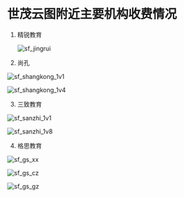 # 世茂云图附近主要机构收费情况

1. 精锐教育

   ![sf_jingrui](pic/sf_jingrui.jpg)

   

2. 尚孔

![sf_shangkong_1v1](pic/sf_shangkong_1v1.jpg)

![sf_shangkong_1v4](pic/sf_shangkong_1v4.jpg)

3. 三致教育

![sf_sanzhi_1v1](pic/sf_sanzhi_1v1.jpg)

![sf_sanzhi_1v8](pic/sf_sanzhi_1v8.jpg)

4. 格思教育

![sf_gs_xx](pic/sf_gs_xx.jpg)

![sf_gs_cz](pic/sf_gs_cz.jpg)

![sf_gs_gz](pic/sf_gs_gz.jpg)